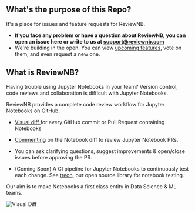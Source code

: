 ## What's the purpose of this Repo?
It's a place for issues and feature requests for ReviewNB.
* **If you face any problem or have a question about ReviewNB, you can open an issue here or write to us at support@reviewnb.com**
* We're building in the open. You can view [upcoming features](https://github.com/ReviewNB/support/issues?q=is%3Aopen+is%3Aissue+label%3A%22Feature+Request%22+sort%3Acreated-desc), vote on them,  and even request a new one.


## What is ReviewNB?

Having trouble using Jupyter Notebooks in your team? Version control, code reviews and collaboration is difficult with Jupyter Notebooks. 

ReviewNB provides a complete code review workflow for Jupyter Notebooks on GitHub.

- [Visual diff ](https://tinyurl.com/yxvokoew) for every GitHub commit or Pull Request containing Notebooks

- [Commenting](https://tinyurl.com/y648jktr) on the Notebook diff to review Jupyter Notebook PRs. 

- You can ask clarifying questions, suggest improvements & open/close issues before approving the PR. 

- (Coming Soon) A CI pipeline for Jupyter Notebooks to continuously test each change. See [treon](https://github.com/ReviewNB/treon), our open source library for notebook testing.

Our aim is to make Notebooks a first class entity in Data Science & ML teams.

![Visual Diff](https://uploads-ssl.webflow.com/5ba4ebe021cb91ae35dbf88c/5c7e8f6210414d40444ff970_Screenshot%202019-03-05%20at%208.30.46%20PM.png)




